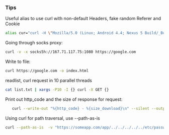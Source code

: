 ### Tips

Useful alias to use curl with non-default Headers, fake random Referer and Cookie 

```bash
alias cur="curl -H \"Mozilla/5.0 (Linux; Android 4.4; Nexus 5 Build/_BuildID_) AppleWebKit/537.36 (KHTML, like Gecko) Version/4.0 Chrome/30.1.0.0 Mobile Safari/537.36\" -H \"Referer: https://mail.google.com/mail/u/0/#/`date|md5sum|cut -d ' ' -f 1`\" -H \"Accept-Encoding: deflate\" -H \"Accept-Language: en-US,en;q=0.9\" -H \"Cookie: ga=`date +%F_%H-%M-%S |md5sum|cut -d ' ' -f 1`\""
```

Going through socks proxy:

```bash
curl -v -x socks5h://167.71.117.75:1080 https://google.com
```

Write to file:

```bash
curl https://google.com -o index.html
```

readlist, curl request in 10 parallel threads

```bash
cat list.txt | xargs -P10 -I {} curl -X GET {}
```

Print out http_code and the size of response for request:

```bash
   curl --write-out "%{http_code} - %{size_download}\n" --silent --output /dev/null google.com
```

Using curl for path traversal, use --path-as-is

```bash
curl --path-as-is  -v "https://someapp.com/app/../../../../../etc/passwd"
```


